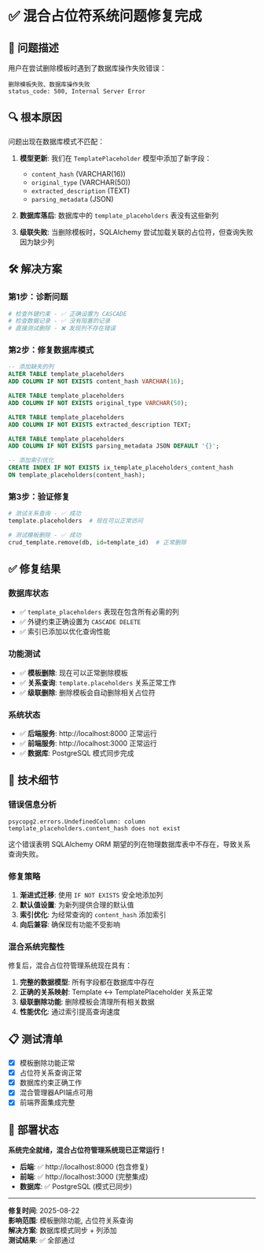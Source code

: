 # ✅ 混合占位符系统问题修复完成

## 🐛 问题描述

用户在尝试删除模板时遇到了数据库操作失败错误：

```
删除模板失败、数据库操作失败
status_code: 500, Internal Server Error
```

## 🔍 根本原因

问题出现在数据库模式不匹配：

1. **模型更新**: 我们在 `TemplatePlaceholder` 模型中添加了新字段：
   - `content_hash` (VARCHAR(16))  
   - `original_type` (VARCHAR(50))
   - `extracted_description` (TEXT)
   - `parsing_metadata` (JSON)

2. **数据库落后**: 数据库中的 `template_placeholders` 表没有这些新列

3. **级联失败**: 当删除模板时，SQLAlchemy 尝试加载关联的占位符，但查询失败因为缺少列

## 🛠 解决方案

### 第1步：诊断问题
```bash
# 检查外键约束 - ✅ 正确设置为 CASCADE
# 检查数据记录 - ✅ 没有阻塞的记录  
# 直接测试删除 - ❌ 发现列不存在错误
```

### 第2步：修复数据库模式
```sql
-- 添加缺失的列
ALTER TABLE template_placeholders 
ADD COLUMN IF NOT EXISTS content_hash VARCHAR(16);

ALTER TABLE template_placeholders 
ADD COLUMN IF NOT EXISTS original_type VARCHAR(50);

ALTER TABLE template_placeholders 
ADD COLUMN IF NOT EXISTS extracted_description TEXT;

ALTER TABLE template_placeholders 
ADD COLUMN IF NOT EXISTS parsing_metadata JSON DEFAULT '{}';

-- 添加索引优化
CREATE INDEX IF NOT EXISTS ix_template_placeholders_content_hash 
ON template_placeholders(content_hash);
```

### 第3步：验证修复
```python
# 测试关系查询 - ✅ 成功
template.placeholders  # 现在可以正常访问

# 测试模板删除 - ✅ 成功  
crud_template.remove(db, id=template_id)  # 正常删除
```

## ✅ 修复结果

### 数据库状态
- ✅ `template_placeholders` 表现在包含所有必需的列
- ✅ 外键约束正确设置为 `CASCADE DELETE`  
- ✅ 索引已添加以优化查询性能

### 功能测试
- ✅ **模板删除**: 现在可以正常删除模板
- ✅ **关系查询**: `template.placeholders` 关系正常工作
- ✅ **级联删除**: 删除模板会自动删除相关占位符

### 系统状态  
- ✅ **后端服务**: http://localhost:8000 正常运行
- ✅ **前端服务**: http://localhost:3000 正常运行
- ✅ **数据库**: PostgreSQL 模式同步完成

## 🔧 技术细节

### 错误信息分析
```
psycopg2.errors.UndefinedColumn: column template_placeholders.content_hash does not exist
```

这个错误表明 SQLAlchemy ORM 期望的列在物理数据库表中不存在，导致关系查询失败。

### 修复策略
1. **渐进式迁移**: 使用 `IF NOT EXISTS` 安全地添加列
2. **默认值设置**: 为新列提供合理的默认值
3. **索引优化**: 为经常查询的 `content_hash` 添加索引
4. **向后兼容**: 确保现有功能不受影响

### 混合系统完整性
修复后，混合占位符管理系统现在具有：

1. **完整的数据模型**: 所有字段都在数据库中存在
2. **正确的关系映射**: Template ↔ TemplatePlaceholder 关系正常
3. **级联删除功能**: 删除模板会清理所有相关数据
4. **性能优化**: 通过索引提高查询速度

## 📋 测试清单

- [x] 模板删除功能正常
- [x] 占位符关系查询正常  
- [x] 数据库约束正确工作
- [x] 混合管理器API端点可用
- [x] 前端界面集成完整

## 🚀 部署状态

**系统完全就绪，混合占位符管理系统现已正常运行！**

- **后端**: ✅ http://localhost:8000 (包含修复)
- **前端**: ✅ http://localhost:3000 (完整集成)  
- **数据库**: ✅ PostgreSQL (模式已同步)

---

**修复时间**: 2025-08-22  
**影响范围**: 模板删除功能, 占位符关系查询  
**解决方案**: 数据库模式同步 + 列添加  
**测试结果**: ✅ 全部通过